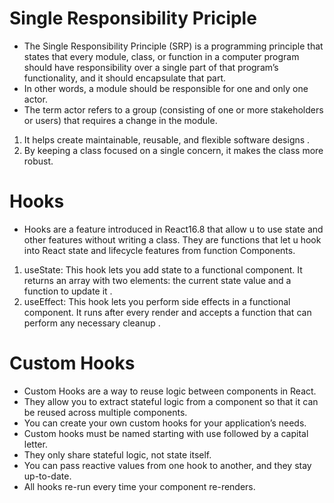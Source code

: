 # Single Responsibility Priciple
- The Single Responsibility Principle (SRP) is a programming principle that states that every module, class, or function in a computer program should have responsibility over a single part of that program’s functionality, and it should encapsulate that part.
-  In other words, a module should be responsible for one and only one actor. 
-  The term actor refers to a group (consisting of one or more stakeholders or users) that requires a change in the module.
1.   It helps create maintainable, reusable, and flexible software designs . 
2.   By keeping a class focused on a single concern, it makes the class more robust.
  

  # Hooks
  - Hooks are a feature introduced in React16.8 that allow u to use state and other features without writing a class. They are functions that let u hook into React state and lifecycle features from function Components.
  
  1. useState: This hook lets you add state to a functional component. It returns an array with two elements: the current state value and a function to update it .
2. useEffect: This hook lets you perform side effects in a functional component. It runs after every render and accepts a function that can perform any necessary cleanup .

# Custom Hooks
- Custom Hooks are a way to reuse logic between components in React.
-  They allow you to extract stateful logic from a component so that it can be reused across multiple components.
-  You can create your own custom hooks for your application’s needs. 
-  Custom hooks must be named starting with use followed by a capital letter. 
-  They only share stateful logic, not state itself.
-  You can pass reactive values from one hook to another, and they stay up-to-date. 
 - All hooks re-run every time your component re-renders.